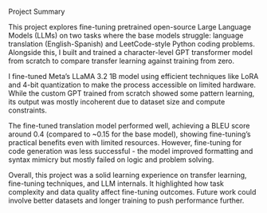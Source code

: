 Project Summary

This project explores fine-tuning pretrained open-source Large Language Models (LLMs) on two tasks where the base models struggle: language translation (English-Spanish) and LeetCode-style Python coding problems. Alongside this, I built and trained a character-level GPT transformer model from scratch to compare transfer learning against training from zero.

I fine-tuned Meta’s LLaMA 3.2 1B model using efficient techniques like LoRA and 4-bit quantization to make the process accessible on limited hardware. While the custom GPT trained from scratch showed some pattern learning, its output was mostly incoherent due to dataset size and compute constraints.

The fine-tuned translation model performed well, achieving a BLEU score around 0.4 (compared to ~0.15 for the base model), showing fine-tuning’s practical benefits even with limited resources. However, fine-tuning for code generation was less successful - the model improved formatting and syntax mimicry but mostly failed on logic and problem solving.

Overall, this project was a solid learning experience on transfer learning, fine-tuning techniques, and LLM internals. It highlighted how task complexity and data quality affect fine-tuning outcomes. Future work could involve better datasets and longer training to push performance further.
